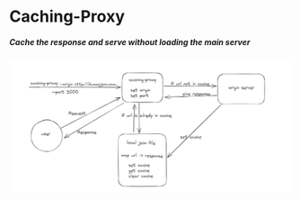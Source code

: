 # Caching-Proxy

##### Cache the response and serve without loading the main server

![alt text](image.png)
